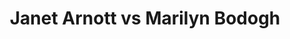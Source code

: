 ---
title: Janet Arnott vs Marilyn Bodogh
player1:
  name: Arnott, Janet
  percent: 87
  wins: 0
  losses: 2
player2:
  name: Bodogh, Marilyn
  percent: 86
  wins: 2
  losses: 0
games:
- player1:
    team: CA
    position: Lead
    percent: 82
    win: 0
    loss: 1
  player2:
    team: 'ON'
    position: Fourth
    percent: 82
    win: 1
    loss: 0
  event: Hearts
  year: 1996
  draw: Round Robin(11)
  score: CA 3 - ON 9
- player1:
    team: CA
    position: Lead
    percent: 91
    win: 0
    loss: 1
  player2:
    team: 'ON'
    position: Fourth
    percent: 89
    win: 1
    loss: 0
  event: Hearts
  year: 1996
  draw: Semi-Final(22)
  score: ON 6 - CA 5
- player1:
    team: LAL
    position: Lead
    percent: 83
    win: 0
    loss: 1
  player2:
    team: BOD
    position: Fourth
    percent: 88
    win: 1
    loss: 0
  event: Trials (Women)
  year: 1997
  draw: Round Robin(7)
  score: BOD 8 - LAL 4
---